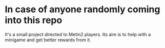 # In case of anyone randomly coming into this repo
It's a small project directed to Metin2 players. Its aim is to help with a minigame and get better rewards from it.
